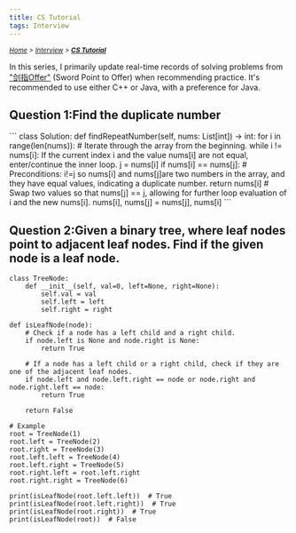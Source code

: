 ```yaml
---
title: CS Tutorial
tags: Interview
---
```

*<small>[Home](/Home/index.html) > [Interview](/tags/Interview/index.html) > **[CS Tutorial](/2023/09/11/Interview/CS-Tutorial/index.html)</small>***

In this series, I primarily update real-time records of solving problems from ["剑指Offer"](剑指Offer) (Sword Point to Offer) when recommending practice. It's recommended to use either C++ or Java, with a preference for Java.

<h2 id="swift-section">Question 1:Find the duplicate number </h2>
```
class Solution:
    def findRepeatNumber(self, nums: List[int]) -> int:
        for i in range(len(nums)):
            # Iterate through the array from the beginning.
            while i != nums[i]:
                If the current index i and the value nums[i] are not equal, enter/continue the inner loop.
                j = nums[i]
                if nums[i] == nums[j]:
                    # Preconditions: i!=j so nums[i] and nums[j]are two numbers in the array, and they have equal values, indicating a duplicate number. 
                    return nums[i]
                # Swap two values so that nums[j] == j, allowing for further loop evaluation of i and the new nums[i].
                nums[i], nums[j] = nums[j], nums[i]
```

## Question 2:Given a binary tree, where leaf nodes point to adjacent leaf nodes. Find if the given node is a leaf node.
```
class TreeNode:
    def __init__(self, val=0, left=None, right=None):
        self.val = val
        self.left = left
        self.right = right

def isLeafNode(node):
    # Check if a node has a left child and a right child.
    if node.left is None and node.right is None:
        return True
    
    # If a node has a left child or a right child, check if they are one of the adjacent leaf nodes.
    if node.left and node.left.right == node or node.right and node.right.left == node:
        return True
    
    return False

# Example
root = TreeNode(1)
root.left = TreeNode(2)
root.right = TreeNode(3)
root.left.left = TreeNode(4)
root.left.right = TreeNode(5)
root.right.left = root.left.right
root.right.right = TreeNode(6)

print(isLeafNode(root.left.left))  # True
print(isLeafNode(root.left.right))  # True
print(isLeafNode(root.right))  # True
print(isLeafNode(root))  # False
```